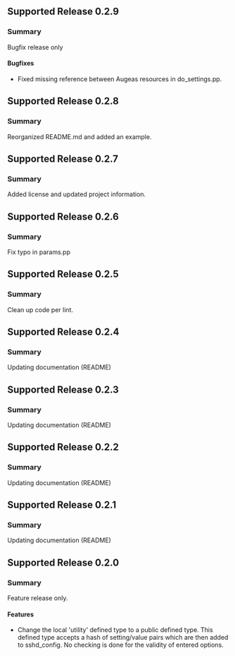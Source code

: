 ## Supported Release 0.2.9
### Summary

Bugfix release only

#### Bugfixes
- Fixed missing reference between Augeas resources in do_settings.pp.

## Supported Release 0.2.8
### Summary

Reorganized README.md and added an example.

## Supported Release 0.2.7
### Summary

Added license and updated project information.

## Supported Release 0.2.6
### Summary

Fix typo in params.pp

## Supported Release 0.2.5
### Summary

Clean up code per lint.

## Supported Release 0.2.4
### Summary

Updating documentation (README)

## Supported Release 0.2.3
### Summary

Updating documentation (README)

## Supported Release 0.2.2
### Summary

Updating documentation (README)

## Supported Release 0.2.1
### Summary

Updating documentation (README)

## Supported Release 0.2.0
### Summary

Feature release only.

#### Features
- Change the local 'utility' defined type to a public defined type.
  This defined type accepts a hash of setting/value pairs which are then
  added to sshd_config. No checking is done for the validity of entered
  options.
